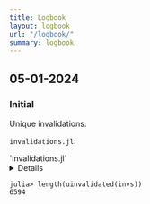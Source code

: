 ```yaml
---
title: Logbook
layout: logbook
url: "/logbook/"
summary: logbook
---
```


## 05-01-2024

### Initial

Unique invalidations:

`invalidations.jl`:

<summary>`invalidations.jl`</summary>
<details>

```julia
using SnoopCompileCore

invs = @snoopr using ADCSSims;

using SnoopCompile

trees = invalidation_trees(invs);
methinvs = trees[end];
```

</details>

```julia-repl
julia> length(uinvalidated(invs))
6594
```

